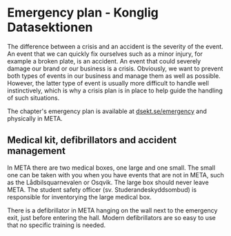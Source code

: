 # Emergency plan - Konglig Datasektionen

The difference between a crisis and an accident is the severity of the event. An event that we can quickly fix ourselves such as a minor injury, for example a broken plate, is an accident. An event that could severely damage our brand or our business is a crisis. Obviously, we want to prevent both types of events in our business and manage them as well as possible. However, the latter type of event is usually more difficult to handle well instinctively, which is why a crisis plan is in place to help guide the handling of such situations.

The chapter's emergency plan is available at [dsekt.se/emergency](https://dsekt.se/emergency) and physically in META.

## Medical kit, defibrillators and accident management

In META there are two medical boxes, one large and one small. The small one can be taken with you when you have events that are not in META, such as the Lådbilsquarnevalen or Osqvik. The large box should never leave META. The student safety officer (sv. Studerandeskyddsombud) is responsible for inventorying the large medical box.

There is a defibrillator in META hanging on the wall next to the emergency exit, just before entering the hall. Modern defibrillators are so easy to use that no specific training is needed.
